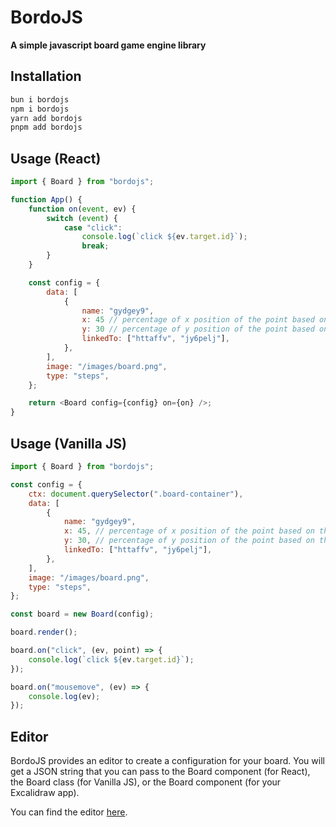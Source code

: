 # BordoJS

**A simple javascript board game engine library**

## Installation

```bash
bun i bordojs
npm i bordojs
yarn add bordojs
pnpm add bordojs
```

## Usage (React)

```js
import { Board } from "bordojs";

function App() {
    function on(event, ev) {
        switch (event) {
            case "click":
                console.log(`click ${ev.target.id}`);
                break;
        }
    }

    const config = {
        data: [
            {
                name: "gydgey9",
                x: 45 // percentage of x position of the point based on the width of the board,
                y: 30 // percentage of y position of the point based on the height of the board,
                linkedTo: ["httaffv", "jy6pelj"],
            },
        ],
        image: "/images/board.png",
        type: "steps",
    };

    return <Board config={config} on={on} />;
}
```

## Usage (Vanilla JS)

```js
import { Board } from "bordojs";

const config = {
    ctx: document.querySelector(".board-container"),
    data: [
        {
            name: "gydgey9",
            x: 45, // percentage of x position of the point based on the width of the board,
            y: 30, // percentage of y position of the point based on the height of the board,
            linkedTo: ["httaffv", "jy6pelj"],
        },
    ],
    image: "/images/board.png",
    type: "steps",
};

const board = new Board(config);

board.render();

board.on("click", (ev, point) => {
    console.log(`click ${ev.target.id}`);
});

board.on("mousemove", (ev) => {
    console.log(ev);
});
```

## Editor

BordoJS provides an editor to create a configuration for your board. You will get a JSON string that you can pass to the Board component (for React), the Board class (for Vanilla JS), or the Board component (for your Excalidraw app).

You can find the editor [here](https://bordojs.vercel.app/).
